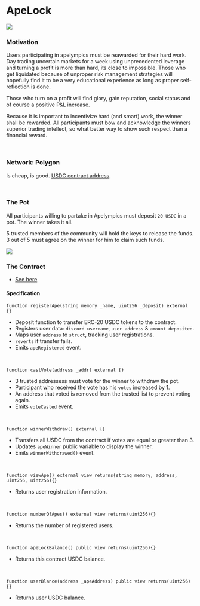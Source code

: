 # ApeLock

![](https://i.imgur.com/tiUA0pi.jpg)



### Motivation
Users participating in apelympics must be reawarded for their hard work. Day trading uncertain markets for a week using unprecedented leverage and turning a profit is more than hard, its close to impossible. Those who get liquidated because of unproper risk management strategies will hopefully find it to be a very educational experience as long as proper self-reflection is done.

Those who turn on a profit will find glory, gain reputation, social status and of course a positive P&L increase.

Because it is important to incentivize hard (and smart) work, the winner shall be rewarded. All participants must bow and acknowledge the winners superior trading intellect, so what better way to show such respect than a financial reward.

<br>

### Network: Polygon
Is cheap, is good. [USDC contract address](https://polygonscan.com/token/0x2791bca1f2de4661ed88a30c99a7a9449aa84174).


<br>

### The Pot
All participants willing to partake in Apelympics must deposit `20 USDC` in a pot. The winner takes it all.

5 trusted members of the community will hold the keys to release the funds. 3 out of 5 must agree on the winner for him to claim such funds.

![](https://i.imgur.com/yQQQcFS.png)



### The Contract
- [See here](https://github.com/misirov/ApeLock/blob/main/src/ApeLock.sol)

#### Specification

```solidity
function registerApe(string memory _name, uint256 _deposit) external {}
```
- Deposit function to transfer ERC-20 USDC tokens to the contract.
- Registers user data: `discord username`, `user address` & `amount deposited`.
- Maps user `address` to `struct`, tracking user registrations.
- `reverts` if transfer fails.
- Emits `apeRegistered` event.

<br>

```solidity
function castVote(address _addr) external {}
```
- 3 trusted addressess must vote for the winner to withdraw the pot.
- Participant who received the vote has his `votes` increased by 1.
- An address that voted is removed from the trusted list to prevent voting again.
- Emits `voteCasted` event.


<br>

```solidity
function winnerWithdraw() external {}
```
- Transfers all USDC from the contract if votes are equal or greater than 3. 
- Updates `apeWinner` public variable to display the winner.
- Emits `winnerWithdrawed()` event.

<br>

```solidity
function viewApe() external view returns(string memory, address, uint256, uint256){}
```
- Returns user registration information.


<br>

```solidity
function numberOfApes() external view returns(uint256){}
```
- Returns the number of registered users.

<br>

```solidity
function apeLockBalance() public view returns(uint256){}
```
- Returns this contract USDC balance.

<br>

```solidity
function userBlance(address _apeAddress) public view returns(uint256){}
```
- Returns user USDC balance.

